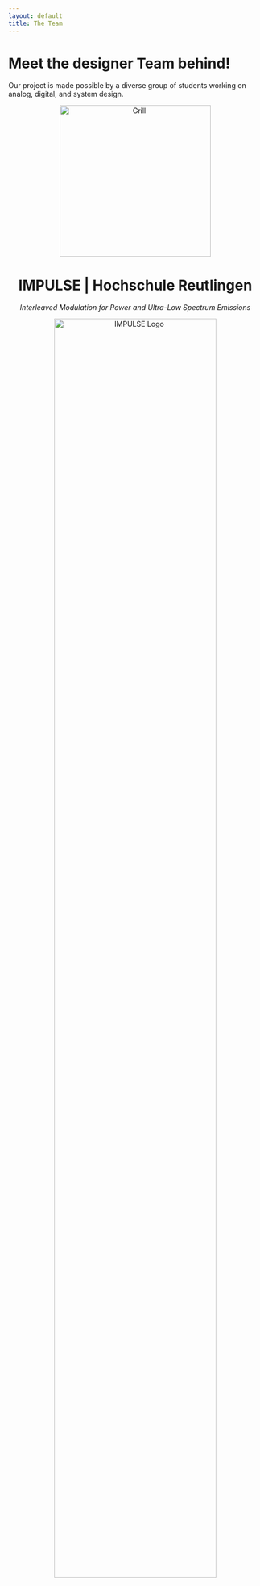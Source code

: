 ```yaml
---
layout: default
title: The Team
---
```


# Meet the designer Team behind!

Our project is made possible by a diverse group of students working on analog, digital, and system design.

<!-- Grill -->
<p align="center">
  <img src="{{ site.baseurl }}/assets/images/grill_1.jpg" alt="Grill" width="300"/>
</p>

<!--  PROJECT HEADLINE -->
<h1 align="center">IMPULSE | Hochschule Reutlingen</h1>

<p align="center"><em>Interleaved Modulation for Power and Ultra-Low Spectrum Emissions</em></p>

<!-- LOGO BELOW THE HEADLINE -->
<p align="center">
  <img src="{{ site.baseurl }}/assets/images/impulse_typelogo-blue.png" alt="IMPULSE Logo" width="80%"/>
</p>
